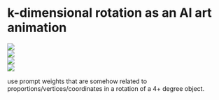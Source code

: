# k-dimensional rotation as an AI art animation

![](https://img.shields.io/badge/tag-experimental-lightgrey)  
![](https://img.shields.io/badge/tag-prompting-84f8cf)  
![](https://img.shields.io/badge/tag-animation-lightgrey)  
![](https://img.shields.io/badge/tag-3hi5this-darkgreen)


use prompt weights that are somehow related to proportions/vertices/coordinates in a rotation of a 4+ degree object.
